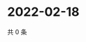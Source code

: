# 2022-02-18

共 0 条

<!-- BEGIN WEIBO -->
<!-- 最后更新时间 Fri Feb 18 2022 04:10:57 GMT+0800 (China Standard Time) -->

<!-- END WEIBO -->
